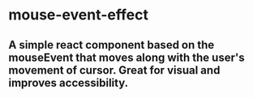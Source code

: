 # mouse-event-effect

## A simple react component based on the mouseEvent that moves along with the user's movement of cursor. Great for visual and improves accessibility.

